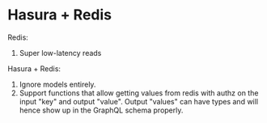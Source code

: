 # Hasura + Redis

Redis:

1. Super low-latency reads

Hasura + Redis:

1. Ignore models entirely.
2. Support functions that allow getting values from redis with authz on the input "key" and output "value". Output "values" can have types and will hence show up in the GraphQL schema properly.
